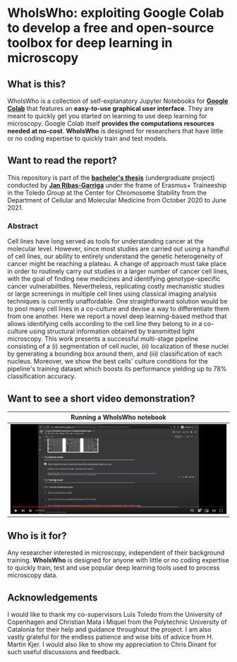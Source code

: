 # WhoIsWho: exploiting Google Colab to develop a free and open-source toolbox for deep learning in microscopy

## What is this?

WhoIsWho is a collection of self-explanatory Jupyter Notebooks for [**Google Colab**][1] that features an **easy-to-use graphical user interface**. They are meant to quickly get you started on learning to use deep learning for microscopy. Google Colab itself **provides the computations resources needed at no-cost**. **WhoIsWho** is designed for researchers that have little or no coding expertise to quickly train and test models.

## Want to read the report?

This repository is part of the [**bachelor's thesis**][2] (undergraduate project) conducted by [**Jan Ribas-Garriga**][3] under the frame of Erasmus+ Traineeship in the Toledo Group at the Center for Chromosome Stability from the Department of Cellular and Molecular Medicine from October 2020 to June 2021.

### Abstract

Cell lines have long served as tools for understanding cancer at the molecular level. However, since most studies are carried out using a handful of cell lines, our ability to entirely understand the genetic heterogeneity of cancer might be reaching a plateau. A change of approach must take place in order to routinely carry out studies in a larger number of cancer cell lines, with the goal of finding new medicines and identifying genotype-specific cancer vulnerabilities. Nevertheless, replicating costly mechanistic studies or large screenings in multiple cell lines using classical imaging analysis techniques is currently unaffordable. One straightforward solution would be to pool many cell lines in a co-culture and devise a way to differentiate them from one another. Here we report a novel deep learning-based method that allows identifying cells according to the cell line they belong to in a co-culture using structural information obtained by transmitted light microscopy. This work presents a successful multi-stage pipeline consisting of a (i) segmentation of cell nuclei, (ii) localization of these nuclei by generating a bounding box around them, and (iii) classification of each nucleus. Moreover, we show the best cells' culture conditions for the pipeline's training dataset which boosts its performance yielding up to 78% classification accuracy.

## Want to see a short video demonstration?

| Running a WhoIsWho notebook |
|:-:|
| [![](media/Screenshot_VideoDemonstration.jpg)](https://www.youtube.com/watch?v=nmS1tkuuGYM) |

## Who is it for?

Any researcher interested in microscopy, independent of their background training. **WhoIsWho** is designed for anyone with little or no coding expertise to quickly train, test and use popular deep learning tools used to process microscopy data.

## Acknowledgements

I would like to thank my co-supervisors Luis Toledo from the University of Copenhagen and Christian Mata i Miquel from the Polytechnic University of Catalonia for their help and guidance throughout the project. I am also vastly grateful for the endless patience and wise bits of advice from H. Martin Kjer. I would also like to show my appreciation to Chris Dinant for such useful discussions and feedback.

  [1]: https://colab.research.google.com/notebooks/intro.ipynb
  [2]: https://upcommons.upc.edu/handle/2117/347783
  [3]: https://www.linkedin.com/in/janribasgarriga/

